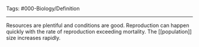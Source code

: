 Tags: #000-Biology/Definition 

---
Resources are plentiful and conditions are good. Reproduction can happen quickly with the rate of reproduction exceeding mortality. The [[population]] size increases rapidly.